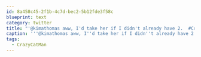 ```yaml
---
id: 8a458c45-2f1b-4c7d-bec2-5b12fde3f58c
blueprint: text
category: twitter
title: "'@kimathomas aww, I'd take her if I didn't already have 2.  #CrazyCatMan"
caption: '''@kimathomas aww, I''d take her if I didn''t already have 2.  <span class="hashtag hashtag_local">#<a href="http://tweettemp.darylchymko.ca/?tag=crazycatman">CrazyCatMan</a>'
tags:
  - CrazyCatMan
---
```

